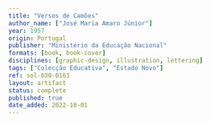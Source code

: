 ```yaml
---
title: "Versos de Camões"
author_name: ["José Maria Amaro Júnior"]
year: 1957
origin: Portugal
publisher: "Ministério da Educação Nacional"
formats: [book, book-cover]
disciplines: [graphic-design, illustration, lettering]
tags: ["Colecção Educativa", "Estado Novo"]
ref: sol-030-0163
layout: artifact
status: complete
published: true
date_added: 2022-10-01
---
```

